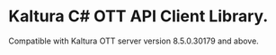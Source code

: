 # Kaltura C# OTT API Client Library.
Compatible with Kaltura OTT server version 8.5.0.30179 and above.
